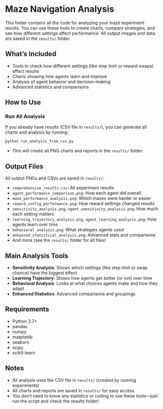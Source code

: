 # Maze Navigation Analysis

This folder contains all the code for analyzing your maze experiment results. You can use these tools to create charts, compare strategies, and see how different settings affect performance. All output images and data are saved in the `results/` folder.

## What’s Included
- Tools to check how different settings (like step limit or reward swaps) affect results
- Charts showing how agents learn and improve
- Analysis of agent behavior and decision-making
- Advanced statistics and comparisons

## How to Use

### Run All Analysis
If you already have results (CSV file in `results/`), you can generate all charts and analysis by running:
```bash
python run_analysis_from_csv.py
```
- This will create all PNG charts and reports in the `results/` folder.

## Output Files
All output PNGs and CSVs are saved in `results/`:
- `comprehensive_results.csv`: All experiment results
- `agent_performance_comparison.png`: How each agent did overall
- `maze_performance_analysis.png`: Which mazes were harder or easier
- `reward_config_performance.png`: How reward settings changed results
- `sensitivity_analysis.png`, `agent_sensitivity_analysis.png`: How much each setting matters
- `learning_trajectory_analysis.png`, `agent_learning_analysis.png`: How agents learn over time
- `behavioral_analysis.png`: What strategies agents used
- `enhanced_statistical_analysis.png`: Advanced stats and comparisons
- And more (see the `results/` folder for all files)

## Main Analysis Tools
- **Sensitivity Analysis**: Shows which settings (like step limit or swap chance) have the biggest effect
- **Learning Trajectory**: Shows how agents get better (or not) over time
- **Behavioral Analysis**: Looks at what choices agents make and how they adapt
- **Enhanced Statistics**: Advanced comparisons and groupings

## Requirements
- Python 3.7+
- pandas
- numpy
- matplotlib
- seaborn
- scipy
- scikit-learn

## Notes
- All analysis uses the CSV file in `results/` (created by running experiments)
- All charts and reports are saved in `results/` for easy access
- You don’t need to know any statistics or coding to use these tools—just run the script and check the results folder! 